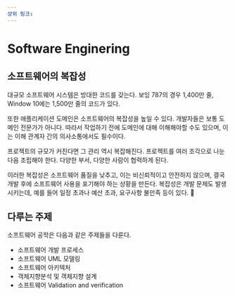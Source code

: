 ```yaml
---
상위 링크:
---
```

# Software Enginering

## 소프트웨어의 복잡성
대규모 소프트웨어 시스템은 방대한 코드를 갖는다. 보잉 787의 경우 1,400만 줄, Window 10에는 1,500만 줄의 코드가 있다. 

또한 애플리케이션 도메인은 소프트웨어의 복잡성을 높일 수 있다. 개발자들은 보통 도메인 전문가가 아니다. 따라서 작업하기 전에 도메인에 대해 이해해야할 수도 있으며, 이는 이해 관계자 간의 의사소통에서도 필수이다.

프로젝트의 규모가 커진다면 그 관리 역시 복잡해진다. 프로젝트를 여러 조각으로 나눈 다음 조립해야 한다. 다양한 부서, 다양한 사람이 협력하게 된다.

이러한 복잡성은 소프트웨어 품질을 낮추고, 이는 비신뢰적이고 안전하지 않으며, 결국 개발 후에 소프트웨어 사용을 포기해야 하는 상황을 만든다. 복잡성은 개발 문제도 발생시키는데, 예를 들어 일정 초과나 예산 초과, 요구사항 불만족 등이 있다.


## 다루는 주제
소프트웨어 공학은 다음과 같은 주제들을 다룬다.

* 소프트웨어 개발 프로세스 
* 소프트웨어 UML 모델링
* 소프트웨어 아키텍처
* 객체지향분석 및 객체지향 설계
* 소프트웨어 Validation and verification